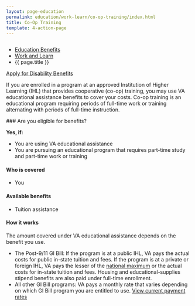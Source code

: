 ```yaml
---
layout: page-education
permalink: education/work-learn/co-op-training/index.html
title: Co-Op Training
template: 4-action-page
---
```


<div class="splash" markdown="0">
<div class="row" markdown="0">
<div class="small-12 columns" markdown="0">

<ul class="breadcrumbs" role="menubar" aria-label="Primary">
<li class="parent"><a href="{{ site.url }}/education/">Education Benefits</a></li>
<li class="parent"><a href="{{ site.url }}/education/work-learn/">Work and Learn</a></li>
<li class="active">{{ page.title }}</li>
</ul>

</div>
</div>
</div>

<div class="main" role="main" markdown="0">

<div class="action-bar">
  <div class="row">
    <div class="small-12 columns">
      <a class="button small start" href="{{ site.url}}/disability-benefits/get/">Apply for Disability Benefits</a>
    </div>
  </div>  
</div>

<div class="section one" markdown="0">
<div class="primary" markdown="0">
<div class="row" markdown="0">
<div class="small-12 columns" markdown="1">

If you are enrolled in a program at an approved Institution of Higher Learning (IHL) that provides cooperative (co-op) training, you may use VA educational assistance benefits to cover your costs. Co-op training is an educational program requiring periods of full-time work or training alternating with periods of full-time instruction.
</div>
<div class="small-12 columns" markdown="1">
<div class="call-out">
### Are you eligible for benefits?

**Yes, if:** 

- You are using VA educational assistance
- You are pursuing an educational program that requires part-time study and part-time work or training

#### Who is covered
- You

#### Available benefits 
- Tuition assistance

#### How it works

The amount covered under VA educational assistance depends on the benefit you use. 

- The Post-9/11 GI Bill: If the program is at a public IHL, VA pays the actual costs for public in-state tuition and fees. If the program is at a private or foreign IHL, VA pays the lesser of the [national maximum](http://www.benefits.va.gov/gibill/resources/benefits_resources/rate_tables.asp) or the actual costs for in-state tuition and fees. Housing and educational-supplies stipend benefits are also paid under full-time enrollment.
- All other GI Bill programs: VA pays a monthly rate that varies depending on which GI Bill program you are entitled to use. [View current payment rates](http://www.benefits.va.gov/gibill/resources/benefits_resources/rate_tables.asp)
</div>


</div>
</div>
</div>

</div>
